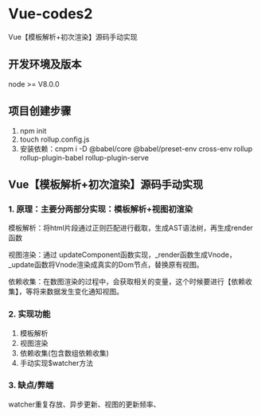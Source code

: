# Vue-codes2
Vue【模板解析+初次渲染】源码手动实现

## 开发环境及版本
node >= V8.0.0


## 项目创建步骤
1. npm init
2. touch rollup.config.js
3. 安装依赖：cnpm i -D @babel/core @babel/preset-env cross-env rollup rollup-plugin-babel rollup-plugin-serve


## Vue【模板解析+初次渲染】源码手动实现

### 1. 原理：主要分两部分实现：模板解析+视图初渲染
模板解析：将html片段通过正则匹配进行截取，生成AST语法树，再生成render函数

视图渲染：通过 updateComponent函数实现，_render函数生成Vnode，_update函数将Vnode渲染成真实的Dom节点，替换原有视图。

依赖收集：在数图渲染的过程中，会获取相关的变量，这个时候要进行【依赖收集】，等将来数据发生变化通知视图。

### 2. 实现功能
1. 模板解析
2. 视图渲染
3. 依赖收集(包含数组依赖收集)
4. 手动实现$watcher方法

### 3. 缺点/弊端
watcher重复存放、异步更新、视图的更新频率、